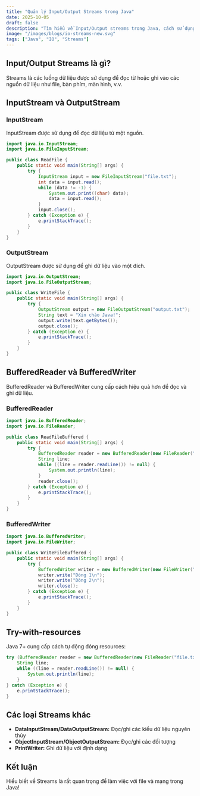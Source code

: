 ```yaml
---
title: "Quản lý Input/Output Streams trong Java"
date: 2025-10-05
draft: false
description: "Tìm hiểu về Input/Output streams trong Java, cách sử dụng InputStream, OutputStream, BufferedReader, BufferedWriter."
image: "/images/blogs/io-streams-new.svg"
tags: ["Java", "IO", "Streams"]
---
```


## Input/Output Streams là gì?

Streams là các luồng dữ liệu được sử dụng để đọc từ hoặc ghi vào các nguồn dữ liệu như file, bàn phím, màn hình, v.v.

## InputStream và OutputStream

### InputStream

InputStream được sử dụng để đọc dữ liệu từ một nguồn.

```java
import java.io.InputStream;
import java.io.FileInputStream;

public class ReadFile {
    public static void main(String[] args) {
        try {
            InputStream input = new FileInputStream("file.txt");
            int data = input.read();
            while (data != -1) {
                System.out.print((char) data);
                data = input.read();
            }
            input.close();
        } catch (Exception e) {
            e.printStackTrace();
        }
    }
}
```

### OutputStream

OutputStream được sử dụng để ghi dữ liệu vào một đích.

```java
import java.io.OutputStream;
import java.io.FileOutputStream;

public class WriteFile {
    public static void main(String[] args) {
        try {
            OutputStream output = new FileOutputStream("output.txt");
            String text = "Xin chào Java!";
            output.write(text.getBytes());
            output.close();
        } catch (Exception e) {
            e.printStackTrace();
        }
    }
}
```

## BufferedReader và BufferedWriter

BufferedReader và BufferedWriter cung cấp cách hiệu quả hơn để đọc và ghi dữ liệu.

### BufferedReader

```java
import java.io.BufferedReader;
import java.io.FileReader;

public class ReadFileBuffered {
    public static void main(String[] args) {
        try {
            BufferedReader reader = new BufferedReader(new FileReader("file.txt"));
            String line;
            while ((line = reader.readLine()) != null) {
                System.out.println(line);
            }
            reader.close();
        } catch (Exception e) {
            e.printStackTrace();
        }
    }
}
```

### BufferedWriter

```java
import java.io.BufferedWriter;
import java.io.FileWriter;

public class WriteFileBuffered {
    public static void main(String[] args) {
        try {
            BufferedWriter writer = new BufferedWriter(new FileWriter("output.txt"));
            writer.write("Dòng 1\n");
            writer.write("Dòng 2\n");
            writer.close();
        } catch (Exception e) {
            e.printStackTrace();
        }
    }
}
```

## Try-with-resources

Java 7+ cung cấp cách tự động đóng resources:

```java
try (BufferedReader reader = new BufferedReader(new FileReader("file.txt"))) {
    String line;
    while ((line = reader.readLine()) != null) {
        System.out.println(line);
    }
} catch (Exception e) {
    e.printStackTrace();
}
```

## Các loại Streams khác

- **DataInputStream/DataOutputStream:** Đọc/ghi các kiểu dữ liệu nguyên thủy
- **ObjectInputStream/ObjectOutputStream:** Đọc/ghi các đối tượng
- **PrintWriter:** Ghi dữ liệu với định dạng

## Kết luận

Hiểu biết về Streams là rất quan trọng để làm việc với file và mạng trong Java!

